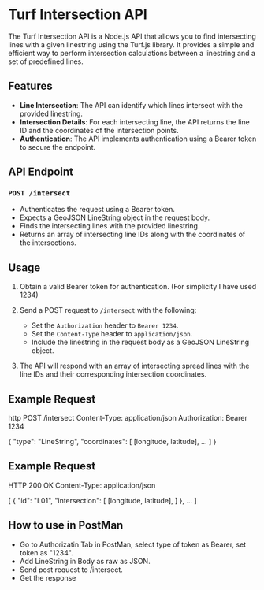 # Turf Intersection API

The Turf Intersection API is a Node.js API that allows you to find intersecting lines with a given linestring using the Turf.js library. It provides a simple and efficient way to perform intersection calculations between a linestring and a set of predefined lines.

## Features

- **Line Intersection**: The API can identify which lines intersect with the provided linestring.
- **Intersection Details**: For each intersecting line, the API returns the line ID and the coordinates of the intersection points.
- **Authentication**: The API implements authentication using a Bearer token to secure the endpoint.

## API Endpoint

### `POST /intersect`

- Authenticates the request using a Bearer token.
- Expects a GeoJSON LineString object in the request body.
- Finds the intersecting lines with the provided linestring.
- Returns an array of intersecting line IDs along with the coordinates of the intersections.

## Usage

1. Obtain a valid Bearer token for authentication. (For simplicity I have used 1234)
2. Send a POST request to `/intersect` with the following:

   - Set the `Authorization` header to `Bearer 1234`.
   - Set the `Content-Type` header to `application/json`.
   - Include the linestring in the request body as a GeoJSON LineString object.

3. The API will respond with an array of intersecting spread lines with the line IDs and their corresponding intersection coordinates.

## Example Request

http
POST /intersect
Content-Type: application/json
Authorization: Bearer 1234

{
  "type": "LineString",
  "coordinates": [
    [longitude, latitude],
    ...
  ]
}


## Example Request

HTTP 200 OK
Content-Type: application/json

[
  {
    "id": "L01",
    "intersection": [
      [longitude, latitude],
    ]
  },
  ...
]


## How to use in PostMan

- Go to Authorizatin Tab in PostMan, select type of token as Bearer, set token as "1234".
- Add LineString in Body as raw as JSON.
- Send post request to /intersect.
- Get the response